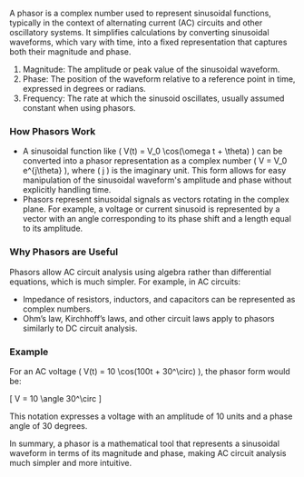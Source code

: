 A phasor is a complex number used to represent sinusoidal functions, typically in the context of alternating current (AC) circuits and other oscillatory systems. It simplifies calculations by converting sinusoidal waveforms, which vary with time, into a fixed representation that captures both their magnitude and phase. 

1. Magnitude: The amplitude or peak value of the sinusoidal waveform.
2. Phase: The position of the waveform relative to a reference point in time, expressed in degrees or radians.
3. Frequency: The rate at which the sinusoid oscillates, usually assumed constant when using phasors.

### How Phasors Work

- A sinusoidal function like \( V(t) = V_0 \cos(\omega t + \theta) \) can be converted into a phasor representation as a complex number \( V = V_0 e^{j\theta} \), where \( j \) is the imaginary unit. This form allows for easy manipulation of the sinusoidal waveform's amplitude and phase without explicitly handling time.
- Phasors represent sinusoidal signals as vectors rotating in the complex plane. For example, a voltage or current sinusoid is represented by a vector with an angle corresponding to its phase shift and a length equal to its amplitude.

### Why Phasors are Useful

Phasors allow AC circuit analysis using algebra rather than differential equations, which is much simpler. For example, in AC circuits:
   - Impedance of resistors, inductors, and capacitors can be represented as complex numbers.
   - Ohm’s law, Kirchhoff’s laws, and other circuit laws apply to phasors similarly to DC circuit analysis.

### Example

For an AC voltage \( V(t) = 10 \cos(100t + 30^\circ) \), the phasor form would be:

\[
V = 10 \angle 30^\circ
\]

This notation expresses a voltage with an amplitude of 10 units and a phase angle of 30 degrees. 

In summary, a phasor is a mathematical tool that represents a sinusoidal waveform in terms of its magnitude and phase, making AC circuit analysis much simpler and more intuitive.
